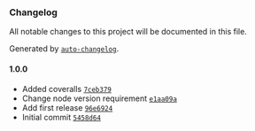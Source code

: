 ### Changelog
All notable changes to this project will be documented in this file.

Generated by [`auto-changelog`](https://github.com/CookPete/auto-changelog).

#### 1.0.0
- Added coveralls [`7ceb379`](https://github.com/digitregroup/s3-event-parser/commit/7ceb379b4fcb529915b85daec5d48afb5c5d6198)
- Change node version requirement [`e1aa09a`](https://github.com/digitregroup/s3-event-parser/commit/e1aa09a4f1d101734d68dc3411598968a18abad5)
- Add first release [`96e6924`](https://github.com/digitregroup/s3-event-parser/commit/96e6924f4b95addeda8e8abdfd51f195e4799486)
- Initial commit [`5458d64`](https://github.com/digitregroup/s3-event-parser/commit/5458d64cd01dee03df4dfc8a78e3afb14d9b203a)

